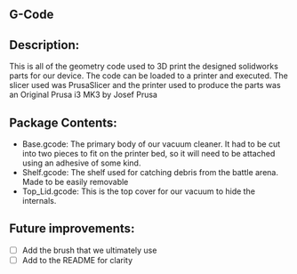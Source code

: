 ## G-Code
## Description:
This is all of the geometry code used to 3D print the designed solidworks parts for our device. The code can be loaded to a printer and executed. The slicer used was PrusaSlicer and the printer used to produce the parts was an Original Prusa i3 MK3 by Josef Prusa
## Package Contents:
- Base.gcode: The primary body of our vacuum cleaner. It had to be cut into two pieces to fit on the printer bed, so it will need to be attached using an adhesive of some kind. 
- Shelf.gcode: The shelf used for catching debris from the battle arena. Made to be easily removable
- Top_Lid.gcode: This is the top cover for our vacuum to hide the internals.
## Future improvements:
- [ ] Add the brush that we ultimately use
- [ ] Add to the README for clarity
